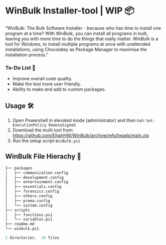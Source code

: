 # WinBulk Installer-tool | WIP 📦

"WinBulk: The Bulk Software Installer - because who has time to install one program at a time? With WinBulk, you can install all programs in bulk, leaving you with more time to do the things that really matter. WinBulk is a tool for Windows, to install multiple programs at once with unattended installations, using Chocolatey as Package Manager to maximise the installation process."

### To-Do List 📝

- Improve overall code quality.
- Make the tool more user friendly.
- Ability to make and add to custom packages.

## Usage 🛠️
1. Open Powershell in elevated mode (administrator) and then run:
`Set-ExecutionPolicy RemoteSigned` 
2. Download the multi tool from: https://github.com/ElijahHW/WinBulk/archive/refs/heads/main.zip
3. Run the setup script `WinBulk.ps1`

## WinBulk File Hierachy 📂

```s
├── packages
│   ├── communication.config
│   ├── development.config
│   ├── entertainment.config
│   ├── essentials.config
│   ├── forensics.config
│   ├── others.config
│   ├── prema.config
│   └── system.config
├── scripts
│   ├── functions.ps1
│   └── variables.ps1       
├── readme.md
└── winbulk.ps1

2 directories,  20 files   
```
